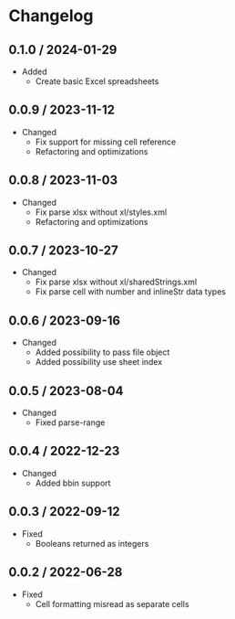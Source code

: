 # Changelog

0.1.0 / 2024-01-29
------------------
- Added
  - Create basic Excel spreadsheets

0.0.9 / 2023-11-12
------------------
- Changed
  - Fix support for missing cell reference
  - Refactoring and optimizations

0.0.8 / 2023-11-03
------------------
- Changed
    - Fix parse xlsx without xl/styles.xml
    - Refactoring and optimizations

0.0.7 / 2023-10-27
------------------
- Changed
    - Fix parse xlsx without xl/sharedStrings.xml
    - Fix parse cell with number and inlineStr data types

0.0.6 / 2023-09-16
------------------
- Changed
    - Added possibility to pass file object
    - Added possibility use sheet index

0.0.5 / 2023-08-04
------------------
- Changed
    - Fixed parse-range

0.0.4 / 2022-12-23
------------------
- Changed
    - Added bbin support


0.0.3 / 2022-09-12
------------------
- Fixed 
    - Booleans returned as integers


0.0.2 / 2022-06-28
------------------
- Fixed
    - Cell formatting misread as separate cells
